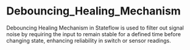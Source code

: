 # Debouncing_Healing_Mechanism
Debouncing Healing Mechanism in Stateflow is used to filter out signal noise by requiring the input to remain stable for a defined time before changing state, enhancing reliability in switch or sensor readings.
